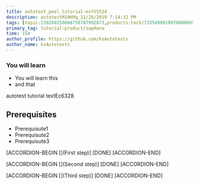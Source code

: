 ```yaml
---
title: autotest_pool_tutorial-esYVS524
description: autotestM10KMq_11/26/2019 7:14:32 PM
tags: [topic:139269250608756787992873,products:tech/73554900100700000996,tutorial:experience/advanced]
primary_tag: tutorial:product/sapHana
time: 154
author_profile: https://github.com/ksAutotests
author_name: ksAutotests
---
```

### You will learn
- You will learn this
- and that

autotest tutorial textEc6328

## Prerequisites
- Prerequisute1
- Prerequisute2
- Prerequisute3

[ACCORDION-BEGIN [](First step)]
[DONE]
[ACCORDION-END]

[ACCORDION-BEGIN [](Second step)]
[DONE]
[ACCORDION-END]

[ACCORDION-BEGIN [](Third step)]
[DONE]
[ACCORDION-END]

